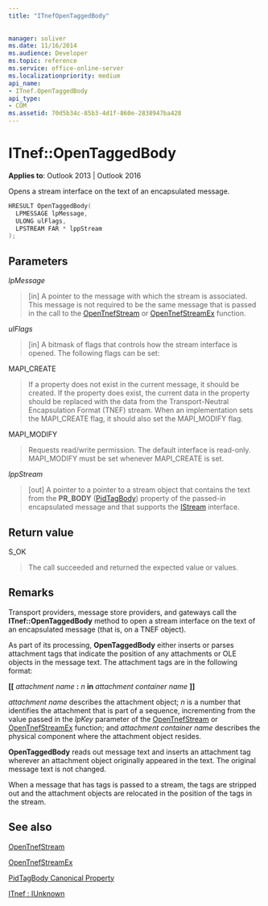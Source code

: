 ```yaml
---
title: "ITnefOpenTaggedBody"
 
 
manager: soliver
ms.date: 11/16/2014
ms.audience: Developer
ms.topic: reference
ms.service: office-online-server
ms.localizationpriority: medium
api_name:
- ITnef.OpenTaggedBody
api_type:
- COM
ms.assetid: 70d5b34c-85b3-4d1f-860e-2838947ba428
---
```


# ITnef::OpenTaggedBody

  
  
**Applies to**: Outlook 2013 | Outlook 2016 
  
Opens a stream interface on the text of an encapsulated message.
  
```cpp
HRESULT OpenTaggedBody(
  LPMESSAGE lpMessage,
  ULONG ulFlags,
  LPSTREAM FAR * lppStream
);
```

## Parameters

 _lpMessage_
  
> [in] A pointer to the message with which the stream is associated. This message is not required to be the same message that is passed in the call to the [OpenTnefStream](opentnefstream.md) or [OpenTnefStreamEx](opentnefstreamex.md) function. 
    
 _ulFlags_
  
> [in] A bitmask of flags that controls how the stream interface is opened. The following flags can be set:
    
MAPI_CREATE 
  
> If a property does not exist in the current message, it should be created. If the property does exist, the current data in the property should be replaced with the data from the Transport-Neutral Encapsulation Format (TNEF) stream. When an implementation sets the MAPI_CREATE flag, it should also set the MAPI_MODIFY flag.
    
MAPI_MODIFY 
  
> Requests read/write permission. The default interface is read-only. MAPI_MODIFY must be set whenever MAPI_CREATE is set.
    
 _lppStream_
  
> [out] A pointer to a pointer to a stream object that contains the text from the **PR_BODY** ([PidTagBody](pidtagbody-canonical-property.md)) property of the passed-in encapsulated message and that supports the [IStream](/windows/win32/stg/istream-compound-file-implementation) interface. 
    
## Return value

S_OK 
  
> The call succeeded and returned the expected value or values.
    
## Remarks

Transport providers, message store providers, and gateways call the **ITnef::OpenTaggedBody** method to open a stream interface on the text of an encapsulated message (that is, on a TNEF object). 
  
As part of its processing, **OpenTaggedBody** either inserts or parses attachment tags that indicate the position of any attachments or OLE objects in the message text. The attachment tags are in the following format: 
  
 **[[** _attachment name_ **:** _n_ **in** _attachment container name_ **]]**
  
 _attachment name_ describes the attachment object;  _n_ is a number that identifies the attachment that is part of a sequence, incrementing from the value passed in the _lpKey_ parameter of the [OpenTnefStream](opentnefstream.md) or [OpenTnefStreamEx](opentnefstreamex.md) function; and  _attachment container name_ describes the physical component where the attachment object resides. 
  
 **OpenTaggedBody** reads out message text and inserts an attachment tag wherever an attachment object originally appeared in the text. The original message text is not changed. 
  
When a message that has tags is passed to a stream, the tags are stripped out and the attachment objects are relocated in the position of the tags in the stream.
  
## See also



[OpenTnefStream](opentnefstream.md)
  
[OpenTnefStreamEx](opentnefstreamex.md)
  
[PidTagBody Canonical Property](pidtagbody-canonical-property.md)
  
[ITnef : IUnknown](itnefiunknown.md)

